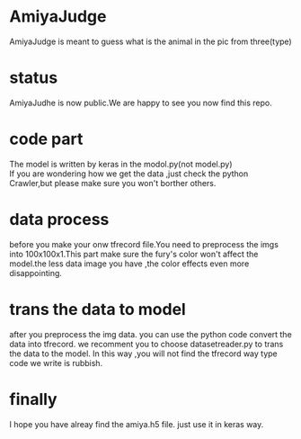 # AmiyaJudge
AmiyaJudge is meant to guess what is the animal in the pic from three(type)


# status  
AmiyaJudhe is now public.We are happy to see you now find this repo.  

# code part  
The model is written by keras in the modol.py(not model.py)  
If you are wondering how we get the data ,just check the python Crawler,but please make sure you won't
borther others.


# data process  
before you make your onw tfrecord file.You need to preprocess the imgs into 100x100x1.This part make sure
 the fury's color won't affect the model.the less data image you have ,the color effects even more disappointing.  

# trans the data to model  
after you preprocess the img data.
you can use the python code convert the data into tfrecord.
we recomment you to choose datasetreader.py to trans the data to the model.
In this way ,you will not find the tfrecord way type code we write is rubbish.

# finally  
I hope you have alreay find the amiya.h5 file.
just use it in keras way.
